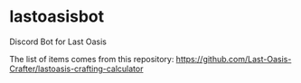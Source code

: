 # lastoasisbot
Discord Bot for Last Oasis

The list of items comes from this repository: https://github.com/Last-Oasis-Crafter/lastoasis-crafting-calculator
